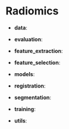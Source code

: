 # **R**adiomics

* **data**:

* **evaluation**:

* **feature_extraction**:

* **feature_selection**:

* **models**:

* **registration**:

* **segmentation**:

* **training**:

* **utils**:
